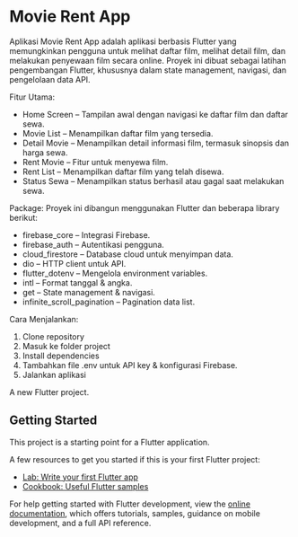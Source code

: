 # Movie Rent App

Aplikasi Movie Rent App adalah aplikasi berbasis Flutter yang memungkinkan pengguna untuk melihat daftar film, melihat detail film, dan melakukan penyewaan film secara online.
Proyek ini dibuat sebagai latihan pengembangan Flutter, khususnya dalam state management, navigasi, dan pengelolaan data API.

Fitur Utama:
- Home Screen – Tampilan awal dengan navigasi ke daftar film dan daftar sewa.
- Movie List – Menampilkan daftar film yang tersedia.
- Detail Movie – Menampilkan detail informasi film, termasuk sinopsis dan harga sewa.
- Rent Movie – Fitur untuk menyewa film.
- Rent List – Menampilkan daftar film yang telah disewa.
- Status Sewa – Menampilkan status berhasil atau gagal saat melakukan sewa.

Package:
Proyek ini dibangun menggunakan Flutter dan beberapa library berikut:

- firebase_core – Integrasi Firebase.
- firebase_auth – Autentikasi pengguna.
- cloud_firestore – Database cloud untuk menyimpan data.
- dio – HTTP client untuk API.
- flutter_dotenv – Mengelola environment variables.
- intl – Format tanggal & angka.
- get – State management & navigasi.
- infinite_scroll_pagination – Pagination data list.

Cara Menjalankan:
1. Clone repository
2. Masuk ke folder project
3. Install dependencies
4. Tambahkan file .env untuk API key & konfigurasi Firebase.
5. Jalankan aplikasi

A new Flutter project.

## Getting Started

This project is a starting point for a Flutter application.

A few resources to get you started if this is your first Flutter project:

- [Lab: Write your first Flutter app](https://docs.flutter.dev/get-started/codelab)
- [Cookbook: Useful Flutter samples](https://docs.flutter.dev/cookbook)

For help getting started with Flutter development, view the
[online documentation](https://docs.flutter.dev/), which offers tutorials,
samples, guidance on mobile development, and a full API reference.
